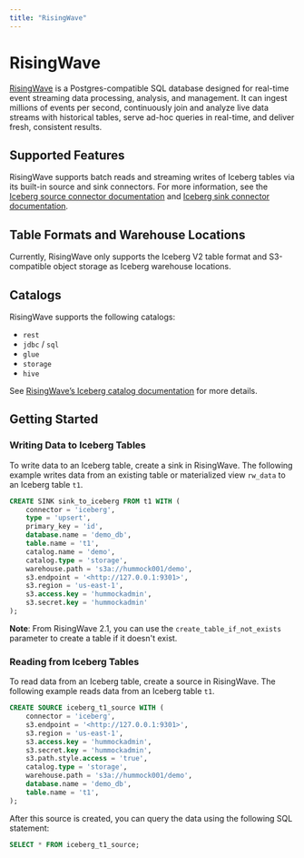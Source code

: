 ```yaml
---
title: "RisingWave"
---
```

<!--
 - Licensed to the Apache Software Foundation (ASF) under one or more
 - contributor license agreements.  See the NOTICE file distributed with
 - this work for additional information regarding copyright ownership.
 - The ASF licenses this file to You under the Apache License, Version 2.0
 - (the "License"); you may not use this file except in compliance with
 - the License.  You may obtain a copy of the License at
 -
 -   http://www.apache.org/licenses/LICENSE-2.0
 -
 - Unless required by applicable law or agreed to in writing, software
 - distributed under the License is distributed on an "AS IS" BASIS,
 - WITHOUT WARRANTIES OR CONDITIONS OF ANY KIND, either express or implied.
 - See the License for the specific language governing permissions and
 - limitations under the License.
 -->

# RisingWave

[RisingWave](https://risingwave.com/) is a Postgres-compatible SQL database designed for real-time event streaming data processing, analysis, and management. It can ingest millions of events per second, continuously join and analyze live data streams with historical tables, serve ad-hoc queries in real-time, and deliver fresh, consistent results.

## Supported Features

RisingWave supports batch reads and streaming writes of Iceberg tables via its built-in source and sink connectors. For more information, see the [Iceberg source connector documentation](https://docs.risingwave.com/integrations/sources/apache-iceberg) and [Iceberg sink connector documentation](https://docs.risingwave.com/integrations/destinations/apache-iceberg).

## Table Formats and Warehouse Locations

Currently, RisingWave only supports the Iceberg V2 table format and S3-compatible object storage as Iceberg warehouse locations.

## Catalogs

RisingWave supports the following catalogs:

- `rest`
- `jdbc` / `sql`
- `glue`
- `storage`
- `hive`

See [RisingWave’s Iceberg catalog documentation](https://docs.risingwave.com/integrations/destinations/apache-iceberg#catalog) for more details.

## Getting Started

### Writing Data to Iceberg Tables

To write data to an Iceberg table, create a sink in RisingWave. The following example writes data from an existing table or materialized view `rw_data` to an Iceberg table `t1`.

```sql
CREATE SINK sink_to_iceberg FROM t1 WITH (
    connector = 'iceberg',
    type = 'upsert',
    primary_key = 'id',
    database.name = 'demo_db',
    table.name = 't1',
    catalog.name = 'demo',
    catalog.type = 'storage',
    warehouse.path = 's3a://hummock001/demo',
    s3.endpoint = '<http://127.0.0.1:9301>',
    s3.region = 'us-east-1',
    s3.access.key = 'hummockadmin',
    s3.secret.key = 'hummockadmin'
);
```

**Note**: From RisingWave 2.1, you can use the `create_table_if_not_exists` parameter to create a table if it doesn't exist.

### Reading from Iceberg Tables

To read data from an Iceberg table, create a source in RisingWave. The following example reads data from an Iceberg table `t1`.

```sql
CREATE SOURCE iceberg_t1_source WITH (
    connector = 'iceberg',
    s3.endpoint = '<http://127.0.0.1:9301>',
    s3.region = 'us-east-1',
    s3.access.key = 'hummockadmin',
    s3.secret.key = 'hummockadmin',
    s3.path.style.access = 'true',
    catalog.type = 'storage',
    warehouse.path = 's3a://hummock001/demo',
    database.name = 'demo_db',
    table.name = 't1',
);
```
After this source is created, you can query the data using the following SQL statement: 

```sql
SELECT * FROM iceberg_t1_source;
```